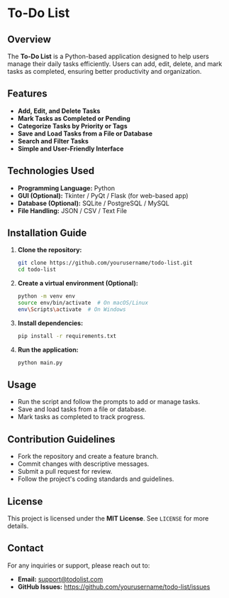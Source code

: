 # To-Do List

## Overview
The **To-Do List** is a Python-based application designed to help users manage their daily tasks efficiently. Users can add, edit, delete, and mark tasks as completed, ensuring better productivity and organization.

## Features
- **Add, Edit, and Delete Tasks**
- **Mark Tasks as Completed or Pending**
- **Categorize Tasks by Priority or Tags**
- **Save and Load Tasks from a File or Database**
- **Search and Filter Tasks**
- **Simple and User-Friendly Interface**

## Technologies Used
- **Programming Language:** Python
- **GUI (Optional):** Tkinter / PyQt / Flask (for web-based app)
- **Database (Optional):** SQLite / PostgreSQL / MySQL
- **File Handling:** JSON / CSV / Text File

## Installation Guide
1. **Clone the repository:**
   ```bash
   git clone https://github.com/yourusername/todo-list.git
   cd todo-list
   ```
2. **Create a virtual environment (Optional):**
   ```bash
   python -m venv env
   source env/bin/activate  # On macOS/Linux
   env\Scripts\activate  # On Windows
   ```
3. **Install dependencies:**
   ```bash
   pip install -r requirements.txt
   ```
4. **Run the application:**
   ```bash
   python main.py
   ```

## Usage
- Run the script and follow the prompts to add or manage tasks.
- Save and load tasks from a file or database.
- Mark tasks as completed to track progress.

## Contribution Guidelines
- Fork the repository and create a feature branch.
- Commit changes with descriptive messages.
- Submit a pull request for review.
- Follow the project's coding standards and guidelines.

## License
This project is licensed under the **MIT License**. See `LICENSE` for more details.

## Contact
For any inquiries or support, please reach out to:
- **Email:** support@todolist.com
- **GitHub Issues:** https://github.com/yourusername/todo-list/issues

